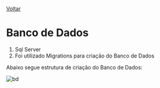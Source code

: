 [Voltar](../README.md)

# Banco de Dados

1. Sql Server
2. Foi utilizado Migrations para criação do Banco de Dados

Abaixo segue estrutura de criação do Banco de Dados:

![bd](https://user-images.githubusercontent.com/44147082/47698104-c9404f80-dbec-11e8-8e01-4456934e0017.PNG)
